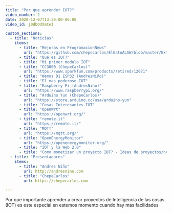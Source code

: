 ```yaml
---
title: "Por que aprender IOT?"
video_number: 2
date: 2020-12-07T13:30:00-06:00
video_id: j0dbOdXmCeI

custom_sections:
  - title: "Noticias"
    items:
      - title: "Mejoras en ProgramacionNews"
        url: "https://github.com/chepecarlos/ElGatoALSW/blob/master/Extra/News.py"
      - title: "Que es IOT?"
      - title: "Mi primer modulo IOT"
      - title: "CC3000 (ChepeCarlos)"
        url: "https://www.sparkfun.com/products/retired/12071"
      - title: "Wemos D1 ESP32 (AndresNiño)"
      - title: "El mas poderoso IOT"
      - title: "Raspberry Pi (AndresNiño)"
        url: "https://www.raspberrypi.org/"
      - title: "Arduino Yun (ChepeCarlos)"
        url: "https://store.arduino.cc/usa/arduino-yun"
      - title: "Cosas Interesantes IOT"
      - title: "OpenWrt"
        url: "https://openwrt.org/"
      - title: "remote.it"
        url: "https://remote.it/"
      - title: "MQTT"
        url: "https://mqtt.org/"
      - title: "OpenEnergyMonitor"
        url: "https://openenergymonitor.org/"
      - title: "IOT y la Web 2.0"
      - title: "Como monetizar un proyecto IOT? - Ideas de proyectos/negocios"
  - title: "Presentadores"
    items:
      - title: "Andres Niño"
        url: http://andresnino.com
      - title: "ChepeCarlos"
        url: https://chepecarlos.com

---
```


Por que importante aprender a crear proyectos de Inteligencia de las cosas (IOT) es este especial en estemos momento cuando hay mas facilidades
